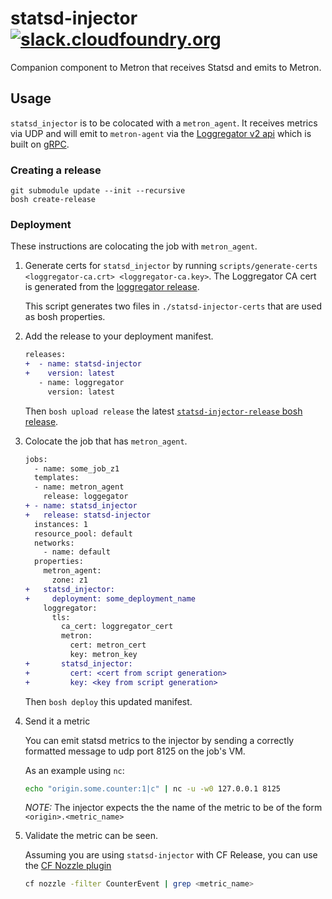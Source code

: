 # statsd-injector [![slack.cloudfoundry.org][slack-badge]][loggregator-slack]
Companion component to Metron that receives Statsd and emits to Metron.

## Usage

`statsd_injector` is to be colocated with a `metron_agent`. It receives
metrics via UDP and will emit to `metron-agent` via the [Loggregator v2
api][loggregator-api] which is built on
[gRPC][grpc].

### Creating a release

```
git submodule update --init --recursive
bosh create-release
```

### Deployment

These instructions are colocating the job with `metron_agent`.

1. Generate certs for `statsd_injector` by running
   `scripts/generate-certs <loggregator-ca.crt> <loggregator-ca.key>`. The
   Loggregator CA cert is generated from the [loggregator
   release](https://github.com/cloudfoundry/loggregator/blob/develop/docs/cert-config.md).

   This script generates two files in `./statsd-injector-certs` that are used
   as bosh properties.

1. Add the release to your deployment manifest.

   ```diff
   releases:
   +  - name: statsd-injector
   +    version: latest
      - name: loggregator
        version: latest
   ```

   Then `bosh upload release` the latest [`statsd-injector-release` bosh release][bosh-release].

1. Colocate the job that has `metron_agent`.

    ```diff
    jobs:
      - name: some_job_z1
      templates:
      - name: metron_agent
        release: loggegator
    + - name: statsd_injector
    +   release: statsd-injector
      instances: 1
      resource_pool: default
      networks:
        - name: default
      properties:
        metron_agent:
          zone: z1
    +   statsd_injector:
    +     deployment: some_deployment_name
        loggregator:
          tls:
            ca_cert: loggregator_cert
            metron:
              cert: metron_cert
              key: metron_key
    +       statsd_injector:
    +         cert: <cert from script generation>
    +         key: <key from script generation>
    ```

   Then `bosh deploy` this updated manifest.

1. Send it a metric

   You can emit statsd metrics to the injector by sending a correctly formatted
   message to udp port 8125 on the job's VM.

   As an example using `nc`:

   ```bash
   echo "origin.some.counter:1|c" | nc -u -w0 127.0.0.1 8125
   ```

   *NOTE:* The injector expects the the name of the metric to be of the form `<origin>.<metric_name>`

1. Validate the metric can be seen.

   Assuming you are using `statsd-injector` with CF Release, you can use the
   [CF Nozzle plugin][cf-nozzle-plugin]

   ```bash
   cf nozzle -filter CounterEvent | grep <metric_name>
   ```


[slack-badge]:          https://slack.cloudfoundry.org/badge.svg
[loggregator-slack]:    https://cloudfoundry.slack.com/archives/loggregator
[loggregator-api]:      https://github.com/cloudfoundry/loggregator-api
[grpc]:                 https://github.com/grpc/
[bosh-release]:         http://bosh.io/releases/github.com/cloudfoundry/statsd-injector-release?all=1
[cf-nozzle-plugin]:     https://github.com/cloudfoundry-community/firehose-plugin     
